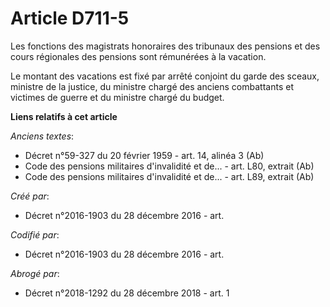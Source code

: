 # Article D711-5

Les fonctions des magistrats honoraires des tribunaux des pensions et des cours régionales des pensions sont rémunérées à la
vacation.

Le montant des vacations est fixé par arrêté conjoint du garde des sceaux, ministre de la justice, du ministre chargé des
anciens combattants et victimes de guerre et du ministre chargé du budget.

**Liens relatifs à cet article**

_Anciens textes_:

  - Décret n°59-327 du 20 février 1959 - art. 14, alinéa 3 (Ab)
  - Code des pensions militaires d'invalidité et de... - art. L80, extrait (Ab)
  - Code des pensions militaires d'invalidité et de... - art. L89, extrait (Ab)

_Créé par_:

  - Décret n°2016-1903 du 28 décembre 2016 - art.

_Codifié par_:

  - Décret n°2016-1903 du 28 décembre 2016 - art.

_Abrogé par_:

  - Décret n°2018-1292 du 28 décembre 2018 - art. 1
